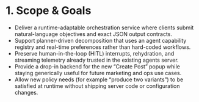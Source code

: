 # 1. Scope & Goals
- Deliver a runtime-adaptable orchestration service where clients submit natural-language objectives and exact JSON output contracts.
- Support planner-driven decomposition that uses an agent capability registry and real-time preferences rather than hard-coded workflows.
- Preserve human-in-the-loop (HITL) interrupts, rehydration, and streaming telemetry already trusted in the existing agents server.
- Provide a drop-in backend for the new “Create Post” popup while staying generically useful for future marketing and ops use cases.
- Allow new policy needs (for example “produce two variants”) to be satisfied at runtime without shipping server code or configuration changes.
